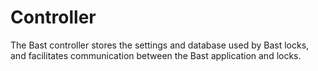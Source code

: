 # Controller

The Bast controller stores the settings and database used by Bast locks, and facilitates communication between the Bast application and locks.

